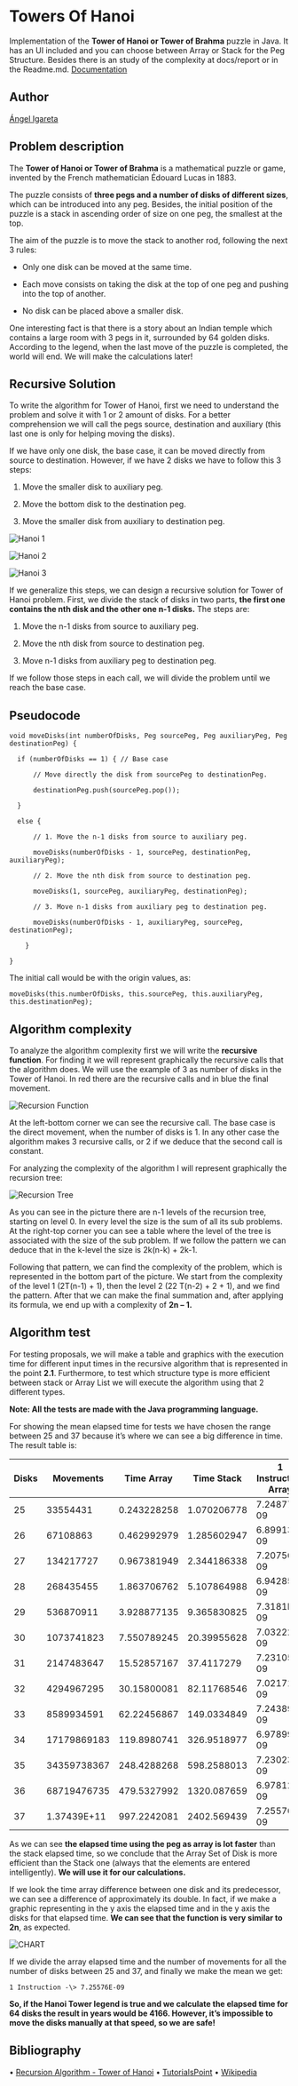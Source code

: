 # Towers Of Hanoi
Implementation of the **Tower of Hanoi or Tower of Brahma** puzzle in Java.
It has an UI included and you can choose between Array or Stack for the Peg Structure. Besides
there is an study of the complexity at docs/report or in the Readme.md.
[Documentation](https://angeligareta.github.io/TowerOfHanoi/)

## Author
[Ángel Igareta](https://github.com/angeligareta)

## Problem description

The **Tower of Hanoi or Tower of Brahma** is a mathematical puzzle or game,
invented by the French mathematician Édouard Lucas in 1883.

The puzzle consists of **three pegs and a number of disks of different sizes**,
which can be introduced into any peg. Besides, the initial position of the
puzzle is a stack in ascending order of size on one peg, the smallest at the
top.

The aim of the puzzle is to move the stack to another rod, following the next 3
rules:

-   Only one disk can be moved at the same time.

-   Each move consists on taking the disk at the top of one peg and pushing into
    the top of another.

-   No disk can be placed above a smaller disk.

One interesting fact is that there is a story about an Indian temple which
contains a large room with 3 pegs in it, surrounded by 64 golden disks.
According to the legend, when the last move of the puzzle is completed, the
world will end. We will make the calculations later!

## Recursive Solution

To write the algorithm for Tower of Hanoi, first we need to understand the
problem and solve it with 1 or 2 amount of disks. For a better comprehension we
will call the pegs source, destination and auxiliary (this last one is only for
helping moving the disks).

If we have only one disk, the base case, it can be moved directly from source to
destination. However, if we have 2 disks we have to follow this 3 steps:

1.  Move the smaller disk to auxiliary peg.

2.  Move the bottom disk to the destination peg.

3.  Move the smaller disk from auxiliary to destination peg.

![Hanoi 1](docs/img/hanoi-1.jpg)

![Hanoi 2](docs/img/hanoi-2.jpg)

![Hanoi 3](docs/img/hanoi-3.jpg)

If we generalize this steps, we can design a recursive solution for Tower of
Hanoi problem. First, we divide the stack of disks in two parts, **the first one
contains the nth disk and the other one n-1 disks.** The steps are:

1.  Move the n-1 disks from source to auxiliary peg.

2.  Move the nth disk from source to destination peg.

3.  Move n-1 disks from auxiliary peg to destination peg.

If we follow those steps in each call, we will divide the problem until we reach
the base case.

## Pseudocode
```
void moveDisks(int numberOfDisks, Peg sourcePeg, Peg auxiliaryPeg, Peg destinationPeg) {

  if (numberOfDisks == 1) { // Base case

      // Move directly the disk from sourcePeg to destinationPeg.

      destinationPeg.push(sourcePeg.pop());

  }

  else {

      // 1. Move the n-1 disks from source to auxiliary peg.

      moveDisks(numberOfDisks - 1, sourcePeg, destinationPeg, auxiliaryPeg);

      // 2. Move the nth disk from source to destination peg.

      moveDisks(1, sourcePeg, auxiliaryPeg, destinationPeg);

      // 3. Move n-1 disks from auxiliary peg to destination peg.

      moveDisks(numberOfDisks - 1, auxiliaryPeg, sourcePeg, destinationPeg);

    }

}
```
The initial call would be with the origin values, as:
```
moveDisks(this.numberOfDisks, this.sourcePeg, this.auxiliaryPeg, this.destinationPeg);
```

## Algorithm complexity

To analyze the algorithm complexity first we will write the **recursive
function**. For finding it we will represent graphically the recursive calls
that the algorithm does. We will use the example of 3 as number of disks in the
Tower of Hanoi. In red there are the recursive calls and in blue the final
movement.

![Recursion Function](docs/img/recursion-function.jpg)

At the left-bottom corner we can see the recursive call. The base case is the
direct movement, when the number of disks is 1. In any other case the algorithm
makes 3 recursive calls, or 2 if we deduce that the second call is constant.

For analyzing the complexity of the algorithm I will represent graphically the
recursion tree:

![Recursion Tree](docs/img/recursion-tree.jpg)

As you can see in the picture there are n-1 levels of the recursion tree,
starting on level 0. In every level the size is the sum of all its sub problems.
At the right-top corner you can see a table where the level of the tree is
associated with the size of the sub problem. If we follow the pattern we can
deduce that in the k-level the size is 2k(n-k) + 2k-1.

Following that pattern, we can find the complexity of the problem, which is
represented in the bottom part of the picture. We start from the complexity of
the level 1 (2T(n-1) + 1), then the level 2 (22 T(n-2) + 2 + 1), and we find the
pattern. After that we can make the final summation and, after applying its
formula, we end up with a complexity of **2n – 1.**

## Algorithm test
For testing proposals, we will make a table and graphics with the execution time
for different input times in the recursive algorithm that is represented in the
point **2.1**. Furthermore, to test which structure type is more efficient
between stack or Array List we will execute the algorithm using that 2 different
types.

**Note: All the tests are made with the Java programming language.**

For showing the mean elapsed time for tests we have chosen the range between 25
and 37 because it’s where we can see a big difference in time. The result table
is:

| Disks | Movements   | Time Array  | Time Stack  | 1 Instruction Array | Approximated Time |
|-------|-------------|-------------|-------------|---------------------|-------------------|
| 25    | 33554431    | 0.243228258 | 1.070206778 | 7.24877E-09         | 0.238980811       |
| 26    | 67108863    | 0.462992979 | 1.285602947 | 6.89913E-09         | 0.477961629       |
| 27    | 134217727   | 0.967381949 | 2.344186338 | 7.20756E-09         | 0.955923264       |
| 28    | 268435455   | 1.863706762 | 5.107864988 | 6.94285E-09         | 1.911846536       |
| 29    | 536870911   | 3.928877135 | 9.365830825 | 7.3181E-09          | 3.823693079       |
| 30    | 1073741823  | 7.550789245 | 20.39955628 | 7.03222E-09         | 7.647386165       |
| 31    | 2147483647  | 15.52857167 | 37.4117279  | 7.23105E-09         | 15.29477234       |
| 32    | 4294967295  | 30.15800081 | 82.11768546 | 7.02171E-09         | 30.58954468       |
| 33    | 8589934591  | 62.22456867 | 149.0334849 | 7.24389E-09         | 61.17908937       |
| 34    | 17179869183 | 119.8980741 | 326.9518977 | 6.97899E-09         | 122.3581787       |
| 35    | 34359738367 | 248.4288268 | 598.2588013 | 7.23023E-09         | 244.7163575       |
| 36    | 68719476735 | 479.5327992 | 1320.087659 | 6.97812E-09         | 489.432715        |
| 37    | 1.37439E+11 | 997.2242081 | 2402.569439 | 7.25576E-09         | 978.86543         |

As we can see **the elapsed time using the peg as array is lot faster** than the
stack elapsed time, so we conclude that the Array Set of Disk is more efficient
than the Stack one (always that the elements are entered intelligently). **We
will use it for our calculations.**

If we look the time array difference between one disk and its predecessor, we
can see a difference of approximately its double. In fact, if we make a graphic
representing in the y axis the elapsed time and in the y axis the disks for that
elapsed time. **We can see that the function is very similar to 2n**, as
expected.

![CHART](docs/img/chart.jpg)

If we divide the array elapsed time and the number of movements for all the
number of disks between 25 and 37, and finally we make the mean we get:
```
1 Instruction -\> 7.25576E-09
```
**So, if the Hanoi Tower legend is true and we calculate the elapsed time for 64
disks the result in years would be 4166. However, it’s impossible to move the disks
manually at that speed, so we are safe!**

## Bibliography
•	[Recursion Algorithm - Tower of Hanoi](https://www.youtube.com/watch?v=5_6nsViVM00)
•	[TutorialsPoint](https://www.tutorialspoint.com/data_structures_algorithms/tower_of_hanoi.htm)
•	[Wikipedia](https://en.wikipedia.org/wiki/Tower_of_Hanoi)
